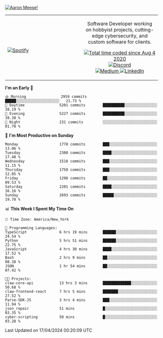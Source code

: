 [![Aaron Meese!](https://user-images.githubusercontent.com/17814535/88975338-a2aabf00-d27f-11ea-963f-8a19608716b4.png)](https://github.com/ajmeese7/readme-ascii "README ASCII")

<!-- Modified from project here: https://github.com/novatorem/novatorem -->
<table width="100%">
  <tr>
  <td width="50%">

&nbsp; <br> [![Spotify](https://ajmeese7.vercel.app/api/spotify)](https://open.spotify.com/user/ajmeese)

  </td>
  <td width="50%">
    <p align="center">
    Software Developer working on hobbyist projects, cutting-edge cybersecurity, and custom software for clients.
    </p>
    <p align="center">
      <a href="https://wakatime.com/@f726891d-3b02-46cd-9b60-e8c59f9e2b14">
        <img src="https://wakatime.com/badge/user/f726891d-3b02-46cd-9b60-e8c59f9e2b14.svg" alt="Total time coded since Aug 4 2020" title="WakaTime" />
      </a>
      <a href="http://link.aaronmeese.com/discord">
        <img src="https://img.shields.io/badge/discord-ajmeese7%234835-369?style=flat-square&logo=discord&logoColor=white&color=purple" alt="Discord" title="Discord">
      </a>
      <br />
      <a href="https://link.aaronmeese.com/medium">
        <img src="https://img.shields.io/badge/medium-ajmeese7-1DB954?style=flat-square&logo=medium&logoColor=white" alt="Medium" title="Medium">
      </a>
      <a href="https://link.aaronmeese.com/linkedin">
        <img src="https://img.shields.io/badge/linkedIn-aaronmeese-1DB954?style=flat-square&logo=linkedin&logoColor=white&color=blue" alt="LinkedIn" title="LinkedIn">
      </a>
    </p>
  </td>

</table>

[//]: <> (The `&nbsp;` is to have Aphelion take up more space)

<!--START_SECTION:waka-->
**I'm an Early 🐤** 

```text
🌞 Morning                2959 commits        █████░░░░░░░░░░░░░░░░░░░░   21.73 % 
🌆 Daytime                5201 commits        ██████████░░░░░░░░░░░░░░░   38.19 % 
🌃 Evening                5227 commits        ██████████░░░░░░░░░░░░░░░   38.38 % 
🌙 Night                  231 commits         ░░░░░░░░░░░░░░░░░░░░░░░░░   01.70 % 
```
📅 **I'm Most Productive on Sunday** 

```text
Monday                   1778 commits        ███░░░░░░░░░░░░░░░░░░░░░░   13.06 % 
Tuesday                  2380 commits        ████░░░░░░░░░░░░░░░░░░░░░   17.48 % 
Wednesday                1518 commits        ███░░░░░░░░░░░░░░░░░░░░░░   11.15 % 
Thursday                 1750 commits        ███░░░░░░░░░░░░░░░░░░░░░░   12.85 % 
Friday                   1298 commits        ██░░░░░░░░░░░░░░░░░░░░░░░   09.53 % 
Saturday                 2201 commits        ████░░░░░░░░░░░░░░░░░░░░░   16.16 % 
Sunday                   2693 commits        █████░░░░░░░░░░░░░░░░░░░░   19.78 % 
```


📊 **This Week I Spent My Time On** 

```text
🕑︎ Time Zone: America/New_York

💬 Programming Languages: 
TypeScript               6 hrs 19 mins       ██████░░░░░░░░░░░░░░░░░░░   24.54 % 
Python                   5 hrs 51 mins       ██████░░░░░░░░░░░░░░░░░░░   22.75 % 
JavaScript               4 hrs 30 mins       ████░░░░░░░░░░░░░░░░░░░░░   17.52 % 
Bash                     2 hrs 9 mins        ██░░░░░░░░░░░░░░░░░░░░░░░   08.38 % 
JSON                     1 hr 54 mins        ██░░░░░░░░░░░░░░░░░░░░░░░   07.42 % 

🐱‍💻 Projects: 
claw-core-api            13 hrs 3 mins       █████████████░░░░░░░░░░░░   50.68 % 
claw-frontend-react      7 hrs 5 mins        ███████░░░░░░░░░░░░░░░░░░   27.52 % 
Parse-SDK-JS             3 hrs 4 mins        ███░░░░░░░░░░░░░░░░░░░░░░   11.94 % 
json_repair              51 mins             █░░░░░░░░░░░░░░░░░░░░░░░░   03.35 % 
cyber-scripting          50 mins             █░░░░░░░░░░░░░░░░░░░░░░░░   03.28 % 
```


 Last Updated on 17/04/2024 00:20:09 UTC
<!--END_SECTION:waka-->
